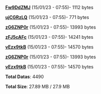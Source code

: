 [**Fw9DdZMJ**](/data/Fw9DdZMJ.txt) (15/01/23 - 07:55)- 1112 bytes

[**ujCGRzLQ**](/data/ujCGRzLQ.txt) (15/01/23 - 07:55)- 771 bytes

[**zG6ZNP0r**](/data/zG6ZNP0r.txt) (15/01/23 - 07:55)- 13993 bytes

[**zFJ5cAFc**](/data/zFJ5cAFc.txt) (15/01/23 - 07:55)- 14241 bytes

[**vEzx9tkB**](/data/vEzx9tkB.txt) (15/01/23 - 07:55)- 14570 bytes

[**zG6ZNP0r**](/data/zG6ZNP0r.txt) (15/01/23 - 07:55)- 13993 bytes

[**vEzx9tkB**](/data/vEzx9tkB.txt) (15/01/23 - 07:55)- 14570 bytes

**Total Datas**: 4490

**Total Size**: 27.89 MB / 27.9 MB